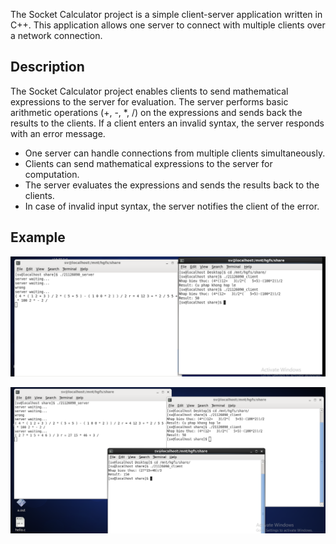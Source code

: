The Socket Calculator project is a simple client-server application written in C++. This application allows one server to connect with multiple clients over a network connection.

## Description

The Socket Calculator project enables clients to send mathematical expressions to the server for evaluation. The server performs basic arithmetic operations (+, -, *, /) on the expressions and sends back the results to the clients. If a client enters an invalid syntax, the server responds with an error message.
- One server can handle connections from multiple clients simultaneously.
- Clients can send mathematical expressions to the server for computation.
- The server evaluates the expressions and sends the results back to the clients.
- In case of invalid input syntax, the server notifies the client of the error.

## Example
![](./Result/img1.png)

![](./Result/img2.png)